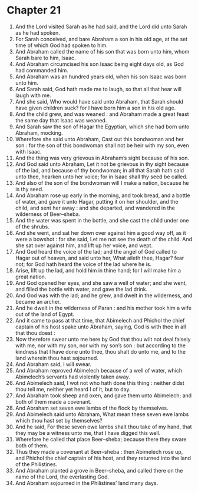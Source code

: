 # Chapter 21

1. And the Lord visited Sarah as he had said, and the Lord did unto Sarah as he had spoken.
2. For Sarah conceived, and bare Abraham a son in his old age, at the set time of which God had spoken to him.
3. And Abraham called the name of his son that was born unto him, whom Sarah bare to him, Isaac.
4. And Abraham circumcised his son Isaac being eight days old, as God had commanded him.
5. And Abraham was an hundred years old, when his son Isaac was born unto him.
6. And Sarah said, God hath made me to laugh, so that all that hear will laugh with me.
7. And she said, Who would have said unto Abraham, that Sarah should have given children suck? for I have born him a son in his old age.
8. And the child grew, and was weaned : and Abraham made a great feast the same day that Isaac was weaned.
9. And Sarah saw the son of Hagar the Egyptian, which she had born unto Abraham, mocking.
10. Wherefore she said unto Abraham, Cast out this bondwoman and her son : for the son of this bondwoman shall not be heir with my son, even with Isaac.
11. And the thing was very grievous in Abraham’s sight because of his son.
12. And God said unto Abraham, Let it not be grievous in thy sight because of the lad, and because of thy bondwoman; in all that Sarah hath said unto thee, hearken unto her voice; for in Isaac shall thy seed be called.
13. And also of the son of the bondwoman will I make a nation, because he is thy seed.
14. And Abraham rose up early in the morning, and took bread, and a bottle of water, and gave it unto Hagar, putting it on her shoulder, and the child, and sent her away : and she departed, and wandered in the wilderness of Beer–sheba.
15. And the water was spent in the bottle, and she cast the child under one of the shrubs.
16. And she went, and sat her down over against him a good way off, as it were a bowshot : for she said, Let me not see the death of the child. And she sat over against him, and lift up her voice, and wept.
17. And God heard the voice of the lad; and the angel of God called to Hagar out of heaven, and said unto her, What aileth thee, Hagar? fear not; for God hath heard the voice of the lad where he is.
18. Arise, lift up the lad, and hold him in thine hand; for I will make him a great nation.
19. And God opened her eyes, and she saw a well of water; and she went, and filled the bottle with water, and gave the lad drink.
20. And God was with the lad; and he grew, and dwelt in the wilderness, and became an archer.
21. And he dwelt in the wilderness of Paran : and his mother took him a wife out of the land of Egypt.
22. And it came to pass at that time, that Abimelech and Phichol the chief captain of his host spake unto Abraham, saying, God is with thee in all that thou doest :
23. Now therefore swear unto me here by God that thou wilt not deal falsely with me, nor with my son, nor with my son’s son : but according to the kindness that I have done unto thee, thou shalt do unto me, and to the land wherein thou hast sojourned.
24. And Abraham said, I will swear.
25. And Abraham reproved Abimelech because of a well of water, which Abimelech’s servants had violently taken away.
26. And Abimelech said, I wot not who hath done this thing : neither didst thou tell me, neither yet heard I of it, but to day.
27. And Abraham took sheep and oxen, and gave them unto Abimelech; and both of them made a covenant.
28. And Abraham set seven ewe lambs of the flock by themselves.
29. And Abimelech said unto Abraham, What mean these seven ewe lambs which thou hast set by themselves?
30. And he said, For these seven ewe lambs shalt thou take of my hand, that they may be a witness unto me, that I have digged this well.
31. Wherefore he called that place Beer–sheba; because there they sware both of them.
32. Thus they made a covenant at Beer–sheba : then Abimelech rose up, and Phichol the chief captain of his host, and they returned into the land of the Philistines.
33. And Abraham planted a grove in Beer–sheba, and called there on the name of the Lord, the everlasting God.
34. And Abraham sojourned in the Philistines’ land many days.

